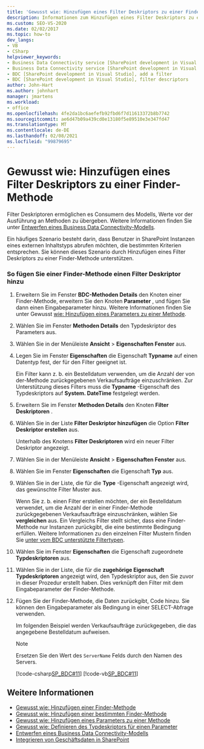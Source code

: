 ```yaml
---
title: 'Gewusst wie: Hinzufügen eines Filter Deskriptors zu einer Finder-Methode | Microsoft-Dokumentation'
description: Informationen zum Hinzufügen eines Filter Deskriptors zu einer Finder-Methode mithilfe des Fensters "BDC-Methoden Details" in Visual Studio.
ms.custom: SEO-VS-2020
ms.date: 02/02/2017
ms.topic: how-to
dev_langs:
- VB
- CSharp
helpviewer_keywords:
- Business Data Connectivity service [SharePoint development in Visual Studio], filter descriptors
- Business Data Connectivity service [SharePoint development in Visual Studio], add a filter
- BDC [SharePoint development in Visual Studio], add a filter
- BDC [SharePoint development in Visual Studio], filter descriptors
author: John-Hart
ms.author: johnhart
manager: jmartens
ms.workload:
- office
ms.openlocfilehash: 4fe2da1bc6aefefb92fbd6f7d11613372b8b7742
ms.sourcegitcommit: ae6d47b09a439cd0e13180f5e89510e3e347fd47
ms.translationtype: MT
ms.contentlocale: de-DE
ms.lasthandoff: 02/08/2021
ms.locfileid: "99879695"
---
```

# <a name="how-to-add-a-filter-descriptor-to-a-finder-method"></a>Gewusst wie: Hinzufügen eines Filter Deskriptors zu einer Finder-Methode
  Filter Deskriptoren ermöglichen es Consumern des Modells, Werte vor der Ausführung an Methoden zu übergeben. Weitere Informationen finden Sie unter [Entwerfen eines Business Data Connectivity-Modells](../sharepoint/designing-a-business-data-connectivity-model.md).

 Ein häufiges Szenario besteht darin, dass Benutzer in SharePoint Instanzen eines externen Inhaltstyps abrufen möchten, die bestimmten Kriterien entsprechen. Sie können dieses Szenario durch Hinzufügen eines Filter Deskriptors zu einer Finder-Methode unterstützen.

### <a name="to-add-a-filter-descriptor-to-a-finder-method"></a>So fügen Sie einer Finder-Methode einen Filter Deskriptor hinzu

1. Erweitern Sie im Fenster **BDC-Methoden Details** den Knoten einer Finder-Methode, erweitern Sie den Knoten **Parameter** , und fügen Sie dann einen Eingabeparameter hinzu. Weitere Informationen finden Sie unter Gewusst [wie: Hinzufügen eines Parameters zu einer Methode](../sharepoint/how-to-add-a-parameter-to-a-method.md).

2. Wählen Sie im Fenster **Methoden Details** den Typdeskriptor des Parameters aus.

3. Wählen Sie in der Menüleiste **Ansicht**  >  **Eigenschaften Fenster** aus.

4. Legen Sie im Fenster **Eigenschaften** die Eigenschaft **Typname** auf einen Datentyp fest, der für den Filter geeignet ist.

     Ein Filter kann z. b. ein Bestelldatum verwenden, um die Anzahl der von der-Methode zurückgegebenen Verkaufsaufträge einzuschränken. Zur Unterstützung dieses Filters muss die **Typname** -Eigenschaft des Typdeskriptors auf **System. DateTime** festgelegt werden.

5. Erweitern Sie im Fenster **Methoden Details** den Knoten **Filter Deskriptoren** .

6. Wählen Sie in der Liste **Filter Deskriptor hinzufügen** die Option **Filter Deskriptor erstellen** aus.

     Unterhalb des Knotens **Filter Deskriptoren** wird ein neuer Filter Deskriptor angezeigt.

7. Wählen Sie in der Menüleiste **Ansicht**  >  **Eigenschaften Fenster** aus.

8. Wählen Sie im Fenster **Eigenschaften** die Eigenschaft **Typ** aus.

9. Wählen Sie in der Liste, die für die **Type** -Eigenschaft angezeigt wird, das gewünschte Filter Muster aus.

     Wenn Sie z. b. einen Filter erstellen möchten, der ein Bestelldatum verwendet, um die Anzahl der in einer Finder-Methode zurückgegebenen Verkaufsaufträge einzuschränken, wählen Sie **vergleichen** aus. Ein Vergleichs Filter stellt sicher, dass eine Finder-Methode nur Instanzen zurückgibt, die eine bestimmte Bedingung erfüllen. Weitere Informationen zu den einzelnen Filter Mustern finden Sie [unter vom BDC unterstützte Filtertypen](/previous-versions/office/developer/sharepoint-2010/ee556392(v=office.14)).

10. Wählen Sie im Fenster **Eigenschaften** die Eigenschaft zugeordnete **Typdeskriptoren** aus.

11. Wählen Sie in der Liste, die für die **zugehörige Eigenschaft Typdeskriptoren** angezeigt wird, den Typdeskriptor aus, den Sie zuvor in dieser Prozedur erstellt haben. Dies verknüpft den Filter mit dem Eingabeparameter der Finder-Methode.

12. Fügen Sie der Finder-Methode, die Daten zurückgibt, Code hinzu. Sie können den Eingabeparameter als Bedingung in einer SELECT-Abfrage verwenden.

     Im folgenden Beispiel werden Verkaufsaufträge zurückgegeben, die das angegebene Bestelldatum aufweisen.

    > [!NOTE]
    > Ersetzen Sie den Wert des `ServerName` Felds durch den Namen des Servers.

     [!code-csharp[SP_BDC#11](../sharepoint/codesnippet/CSharp/SP_BDC/bdcmodel1/salesorderservice.cs#11)]
     [!code-vb[SP_BDC#11](../sharepoint/codesnippet/VisualBasic/sp_bdc/bdcmodel1/salesorderservice.vb#11)]

## <a name="see-also"></a>Weitere Informationen
- [Gewusst wie: Hinzufügen einer Finder-Methode](../sharepoint/how-to-add-a-finder-method.md)
- [Gewusst wie: Hinzufügen einer bestimmten Finder-Methode](../sharepoint/how-to-add-a-specific-finder-method.md)
- [Gewusst wie: Hinzufügen eines Parameters zu einer Methode](../sharepoint/how-to-add-a-parameter-to-a-method.md)
- [Gewusst wie: Definieren des Typdeskriptors für einen Parameter](../sharepoint/how-to-define-the-type-descriptor-of-a-parameter.md)
- [Entwerfen eines Business Data Connectivity-Modells](../sharepoint/designing-a-business-data-connectivity-model.md)
- [Integrieren von Geschäftsdaten in SharePoint](../sharepoint/integrating-business-data-into-sharepoint.md)
